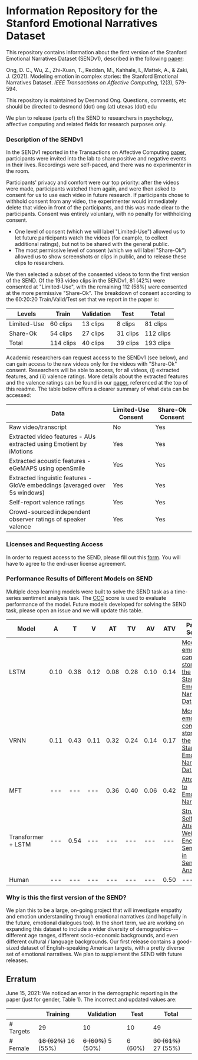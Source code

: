 # Information Repository for the Stanford Emotional Narratives Dataset

This repository contains information about the first version of the Stanford Emotional Narratives Dataset (SENDv1), described in the following [paper](http://dx.doi.org/10.1109/TAFFC.2019.2955949):

Ong, D. C., Wu, Z., Zhi-Xuan, T., Reddan, M., Kahhale, I., Mattek, A., & Zaki, J. (2021). Modeling emotion in complex stories: the Stanford Emotional Narratives Dataset. *IEEE Transactions on Affective Computing*, 12(3), 579-594.

This repository is maintained by Desmond Ong. Questions, comments, etc should be directed to desmond (dot) ong (at) utexas (dot) edu

We plan to release (parts of) the SEND to researchers in psychology, affective computing and related fields for research purposes only.





### Description of the SENDv1

In the SENDv1 reported in the Transactions on Affective Computing [paper](http://dx.doi.org/10.1109/TAFFC.2019.2955949), participants were invited into the lab to share positive and negative events in their lives. Recordings were self-paced, and there was no experimenter in the room. 

Participants' privacy and comfort were our top priority: after the videos were made, participants watched them again, and were then asked to consent for us to use each video in future research. If participants chose to withhold consent from any video, the experimenter would immediately delete that video in front of the participants, and this was made clear to the participants. Consent was entirely voluntary, with no penalty for withholding consent. 

- One level of consent (which we will label "Limited-Use") allowed us to let future participants watch the videos (for example, to collect additional ratings), but not to be shared with the general public.
- The most permissive level of consent (which we will label "Share-Ok") allowed us to show screenshots or clips in public, and to release these clips to researchers.

We then selected a subset of the consented videos to form the first version of the SEND. Of the 193 video clips in the SENDv1, 81 (42%) were consented at "Limited-Use", with the remaining 112 (58%) were consented at the more permissive "Share-Ok". The breakdown of consent according to the 60:20:20 Train/Valid/Test set that we report in the paper is:


| Levels | Train | Validation | Test | Total |
| ---  | --- | --- | --- | --- |
| Limited-Use | 60 clips | 13 clips | 8 clips | 81 clips |
| Share-Ok | 54 clips | 27 clips | 31 clips | 112 clips |
| Total | 114 clips | 40 clips | 39 clips | 193 clips |


Academic researchers can request access to the SENDv1 (see below), and can gain access to the raw videos only for the videos with "Share-Ok" consent. Researchers will be able to access, for all videos, (i) extracted features, and (ii) valence ratings. More details about the extracted features and the valence ratings can be found in our [paper](http://dx.doi.org/10.1109/TAFFC.2019.2955949), referenced at the top of this readme. The table below offers a clearer summary of what data can be accessed:


| Data | Limited-Use Consent | Share-Ok Consent |
| --- | --- | --- |
| Raw video/transcript | No | Yes |
| Extracted video features - AUs extracted using Emotient by iMotions | Yes | Yes |
| Extracted acoustic features - eGeMAPS using openSmile | Yes | Yes |
| Extracted linguistic features - GloVe embeddings (averaged over 5s windows) | Yes | Yes |
| Self-report valence ratings | Yes | Yes |
| Crowd-sourced independent observer ratings of speaker valence | Yes | Yes |


### Licenses and Requesting Access

In order to request access to the SEND, please fill out this [form](https://docs.google.com/forms/d/e/1FAIpQLSeDOEVB5p_W-MagZbIKQoB3pFCb0JW-NX7Br068M8m1ILJ3Lg/viewform?usp=sf_link). You will have to agree to the end-user license agreement.


### Performance Results of Different Models on SEND
Multiple deep learning models were built to solve the SEND task as a time-series sentiment analysis task. The [CCC](https://en.wikipedia.org/wiki/Concordance_correlation_coefficient) score is used to evaluate performance of the model. Future models developed for solving the SEND task, please open an issue and we will update this table.

| Model           | A | T | V | AT | TV | AV | ATV | Paper / Source |  Code |
| ------------- | :-----:| :-----:| --- | --- | --- | --- | --- | --- | --- |
| LSTM | 0.10 | 0.38 | 0.12 | 0.08 | 0.28 | 0.10 | 0.14 | [Modeling emotion in complex stories: the Stanford Emotional Narratives Dataset](https://arxiv.org/pdf/1912.05008.pdf) | [Official](https://github.com/desmond-ong/TAC-EA-model) |
| VRNN | 0.11 | 0.43 | 0.11 | 0.32 | 0.24 | 0.14 | 0.17 | [Modeling emotion in complex stories: the Stanford Emotional Narratives Dataset](https://arxiv.org/pdf/1912.05008.pdf) | [Official](https://github.com/desmond-ong/TAC-EA-model) |
| MFT | --- | --- | --- | 0.36 | 0.40 | 0.06 | 0.42 | [Attending to Emotional Narratives](arxiv.org/abs/1907.04197) | [Official](https://github.com/frankaging/ACII2019-transformer) |
| Transformer + LSTM | --- | 0.54 | --- | --- | --- | --- | --- | [Structured Self-Attention Weights Encode Semantics in Sentiment Analysis](https://arxiv.org/abs/2010.04922) | [Official](https://github.com/frankaging/LAT_for_Transformer) |
| Human | --- | --- | --- | --- | --- | --- | 0.50 | --- | --- |

### Why is this the first version of the SEND?

We plan this to be a large, on-going project that will investigate empathy and emotion understanding through emotional narratives (and hopefully in the future, emotional dialogues too). In the short term, we are working on expanding this dataset to include a wider diversity of demographics---different age ranges, different socio-economic backgrounds, and even different cultural / language backgrounds. Our first release contains a good-sized dataset of English-speaking American targets, with a pretty diverse set of emotional narratives. We plan to supplement the SEND with future releases.



## Erratum
June 15, 2021: We noticed an error in the demographic reporting in the paper (just for gender, Table 1). The incorrect and updated values are:

|            | Training | Validation | Test | Total |
| ------------- | --- | --- | --- | --- | 
| \# Targets | 29 | 10 | 10 | 49 |
| \# Female | <strike>18 (62\%)</strike> 16 (55\%) | <strike>6 (60\%)</strike> 5 (50\%) | 6 (60\%) | <strike>30 (61%)</strike> 27 (55%) |





